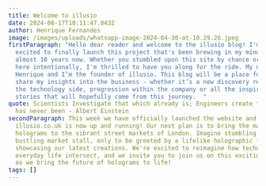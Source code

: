 ```yaml
---
title: Welcome to illusio
date: 2024-06-17T10:11:47.843Z
author: Henrique Fernandes
image: /images/uploads/whatsapp-image-2024-04-30-at-10.29.26.jpeg
firstParagraph: "Hello dear reader and welcome to the illusio blog! I'm so
  excited to finally launch this project that's been brewing in my mind for
  almost 10 years now. Whether you stumbled upon this site by chance or came
  here intentionally, I'm thrilled to have you along for the ride. My name is
  Henrique and I’m the founder of illusio. This blog will be a place for me to
  share my insights into the business - whether it’s a new discovery relating to
  the technology side, progression within the company or all the inspiring
  stories that will hopefully come from this journey.  "
quote: Scientists Investigate that which already is; Engineers create that which
  has never been - Albert Einstein
secondParagraph: This week we have officially launched the website and
  illusio.co.uk is now up and running! Our next plan is to bring the magic of
  holograms to the vibrant street markets of London. Imagine stumbling upon a
  bustling market stall, only to be greeted by a lifelike holographic figure
  showcasing our latest creations. We're excited to reimagine how technology and
  everyday life intersect, and we invite you to join us on this exciting journey
  as we bring the future of holograms to life!
tags: []
---
```

